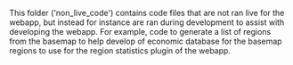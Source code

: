 This folder ('non_live_code') contains code files that are not ran live for the webapp, but instead for instance are ran during development to assist with developing the webapp. For example, code to generate a list of regions from the basemap to help develop of economic database for the basemap regions to use for the region statistics plugin of the webapp.